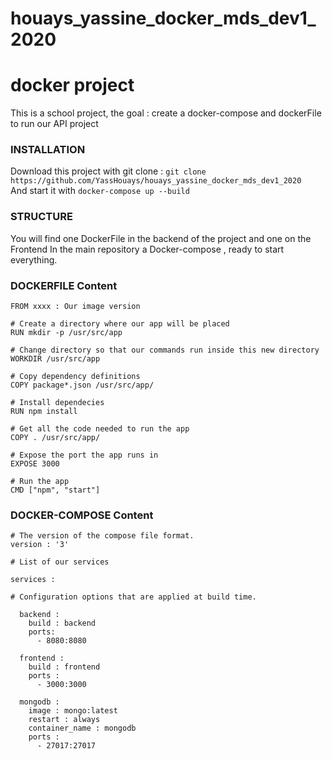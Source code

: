 # houays_yassine_docker_mds_dev1_2020
# docker project
This is a school project, the goal : create a docker-compose and dockerFile to run our API project
### INSTALLATION
Download this project with git clone : ``` git clone https://github.com/YassHouays/houays_yassine_docker_mds_dev1_2020 ``` </Br>
And start it with ``` docker-compose up --build  ```

### STRUCTURE
You will find one DockerFile in the backend of the project and one on the Frontend
In the main repository a Docker-compose , ready to start everything.

### DOCKERFILE Content
```
FROM xxxx : Our image version

# Create a directory where our app will be placed
RUN mkdir -p /usr/src/app

# Change directory so that our commands run inside this new directory
WORKDIR /usr/src/app

# Copy dependency definitions
COPY package*.json /usr/src/app/

# Install dependecies
RUN npm install

# Get all the code needed to run the app
COPY . /usr/src/app/

# Expose the port the app runs in
EXPOSE 3000

# Run the app
CMD ["npm", "start"]
```

### DOCKER-COMPOSE Content
```
# The version of the compose file format.
version : '3'

# List of our services

services : 

# Configuration options that are applied at build time.

  backend :
    build : backend 
    ports: 
      - 8080:8080
    
  frontend :
    build : frontend
    ports : 
      - 3000:3000

  mongodb : 
    image : mongo:latest
    restart : always
    container_name : mongodb 
    ports : 
      - 27017:27017
 ```
